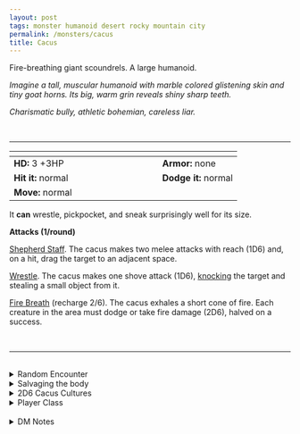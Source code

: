 ```yaml
---
layout: post
tags: monster humanoid desert rocky mountain city
permalink: /monsters/cacus
title: Cacus
---
```


Fire-breathing giant scoundrels. A large humanoid.

_Imagine a tall, muscular humanoid with marble colored glistening skin and tiny goat horns. Its big, warm grin reveals shiny sharp teeth._

_Charismatic bully, athletic bohemian, careless liar._

<br>

---

|  <span style="display: inline-block; width:250px"></span>  |  |
| -------- | --------|
| **HD:** 3 +3HP | **Armor:** none  |
| **Hit it:** normal    | **Dodge it:** normal  |
| **Move:** normal     |   | 

It **can** wrestle, pickpocket, and sneak surprisingly well for its size.

**Attacks (1/round)**

<ins>Shepherd Staff</ins>. The cacus makes two melee attacks with reach (1D6) and, on a hit, drag the target to an adjacent space.

<ins>Wrestle</ins>. The cacus makes one shove attack (1D6), [knocking](/2020/11/10/extra-rules/#conditions) the target and stealing a small object from it.

<ins>Fire Breath</ins> (recharge 2/6). The cacus exhales a short cone of fire. Each creature in the area must dodge or take fire damage (2D6), halved on a success.

<br>

---

<br>

<details markdown="1">
<summary>Random Encounter</summary>

1. **Monster:** 1 cacus & 1D100 sheep & 1D4 athletes.
1. **Lair:** A cyclopean hovel with sheep and an outdoor gym. <br>    &nbsp; OR <br>    **Omen:** A hearty, booming laughter.
1. **Spoor:** A stranded sheep, branded with fire.
1. **Tracks:** 2’ long barefoot tracks.
1. **Trace:** Large herd of sheep.
1. **Trace:** Signs of a sports competition.
</details>

<details markdown="1">
<summary>Salvaging the body</summary>

You find the monster's weapons and ... (Roll as many times as the HD of the monster)

1. Nothing, the cacus is naked.
1. Nothing, the cacus is naked.
1. A sheep's pelt.
1. A pan's flute.
1. A jug of oil.
1. A few stolen jewelry. (valuable)

<span class="alchemy"> **Cacus Oil**. Highly slippery and highly flammable.</span>
</details>

<details markdown="1">
<summary>2D6 Cacus Cultures</summary>

Combine the result of both tables to get the broad lines of this humanoid culture in this part of the world.

**Cultures**
1. The ones that live at the edge of town.
1. The ones that have a monopoly on all sheep in the area.
1. The ones that train promising young athletes.
1. That local crime family.
1. The ones that are oil wrestling champions.
1. The ones that produce the best olive oil.

**Features**
1. They steal from the locals with total impunity.
1. They are favored by a god.
1. They hide a runaway teen noble.
1. They are preparing for a big competition.
1. They smooth-talked their way to where they are.
1. Their territory is a sacred neutral zone.

</details>

<details markdown="1">
<summary>Player Class</summary>
Play as a [cacus](/class/cacus)!
</details>

<br>

<details markdown="1">
<summary>DM Notes</summary>
In greco-roman mythology, Cacus was a cattle-stealing, fire-breathing giant who fought Hercules. Expending on the [Creature Compendium](https://www.drivethrurpg.com/product/147588/CC1-Creature-Compendium) adaptation of this myth into a DnD monster, I wanted to play on the trope of the handsome ancient greek shepherd who is also an olympian, and make it an asshole jock type of monster. — SaltyGoo
</details>
